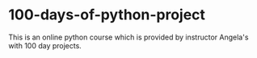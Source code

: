 # 100-days-of-python-project
This is an online python course which is provided by instructor  Angela's with 100 day projects.
